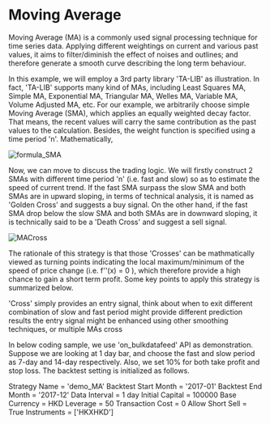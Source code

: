 # Moving Average 

Moving Average (MA) is a commonly used signal processing technique for time series data. Applying different weightings on current and various past values, it aims to filter/diminish the effect of noises and outlines; and therefore generate a smooth curve describing the long term behaviour.

In this example, we will employ a 3rd party library 'TA-LIB' as illustration. In fact, 'TA-LIB' supports many kind of MAs, including Least Squares MA, Simple MA, Exponential MA, Triangular MA, Welles MA, Variable MA, Volume Adjusted MA, etc. For our example, we arbitrarily choose simple Moving Average (SMA), which applies an equally weighted decay factor. That means, the recent values will carry the same contribution as the past values to the calculation. Besides, the weight function is specified using a time period 'n'. Mathematically,

![formula_SMA](https://github.com/user-attachments/assets/98646d8d-062a-451d-b270-a9bfe9c5e7a7)

Now, we can move to discuss the trading logic. We will firstly construct 2 SMAs with different time period 'n' (i.e. fast and slow) so as to estimate the speed of current trend. If the fast SMA surpass the slow SMA and both SMAs are in upward sloping, in terms of technical analysis, it is named as 'Golden Cross' and suggests a buy signal. On the other hand, if the fast SMA drop below the slow SMA and both SMAs are in downward sloping, it is technically said to be a 'Death Cross' and suggest a sell signal.

![MACross](https://github.com/user-attachments/assets/b2908505-f5f2-412e-9533-c349174d58c0)

The rationale of this strategy is that those 'Crosses' can be mathmatically viewed as turning points indicating the local maximum/minimum of the speed of price change (i.e. f''(x) = 0 ), which therefore provide a high chance to gain a short term profit. Some key points to apply this strategy is summarized below.

'Cross' simply provides an entry signal, think about when to exit
different combination of slow and fast period might provide different prediction results
the entry signal might be enhanced using other smoothing techniques, or multiple MAs cross

In below coding sample, we use 'on_bulkdatafeed' API as demonstration. Suppose we are looking at 1 day bar, and choose the fast and slow period as 7-day and 14-day respectively. Also, we set 10% for both take profit and stop loss. The backtest setting is initialized as follows.

Strategy Name = 'demo_MA'
Backtest Start Month = '2017-01'
Backtest End Month = '2017-12'
Data Interval = 1 day
Initial Capital = 100000
Base Currency = HKD
Leverage = 50
Transaction Cost = 0
Allow Short Sell = True
Instruments = ['HKXHKD']
